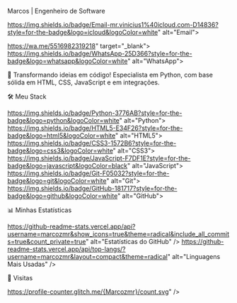  Marcos | Engenheiro de Software


https://img.shields.io/badge/Email-mr.vinicius1%40icloud.com-D14836?style=for-the-badge&logo=icloud&logoColor=white" alt="Email">

https://wa.me/5516982319218" target="_blank">
https://img.shields.io/badge/WhatsApp-25D366?style=for-the-badge&logo=whatsapp&logoColor=white" alt="WhatsApp">






🚀 Transformando ideias em código! Especialista em Python, com base sólida em HTML, CSS, JavaScript e em integrações.

🛠️ Meu Stack

https://img.shields.io/badge/Python-3776AB?style=for-the-badge&logo=python&logoColor=white" alt="Python">
https://img.shields.io/badge/HTML5-E34F26?style=for-the-badge&logo=html5&logoColor=white" alt="HTML5">
https://img.shields.io/badge/CSS3-1572B6?style=for-the-badge&logo=css3&logoColor=white" alt="CSS3">
https://img.shields.io/badge/JavaScript-F7DF1E?style=for-the-badge&logo=javascript&logoColor=black" alt="JavaScript">
https://img.shields.io/badge/Git-F05032?style=for-the-badge&logo=git&logoColor=white" alt="Git">
https://img.shields.io/badge/GitHub-181717?style=for-the-badge&logo=github&logoColor=white" alt="GitHub">

📊 Minhas Estatísticas

https://github-readme-stats.vercel.app/api?username=marcozmr&show_icons=true&theme=radical&include_all_commits=true&count_private=true" alt="Estatísticas do GitHub" />
https://github-readme-stats.vercel.app/api/top-langs/?username=marcozmr&layout=compact&theme=radical" alt="Linguagens Mais Usadas" />

👀 Visitas

https://profile-counter.glitch.me/{Marcozmr}/count.svg" />

